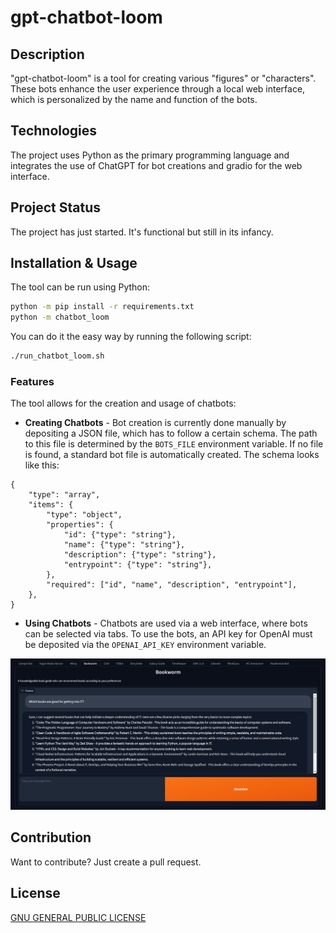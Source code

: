 # gpt-chatbot-loom

## Description

"gpt-chatbot-loom" is a tool for creating various "figures" or "characters". These bots enhance the user experience through a local web interface, which is personalized by the name and function of the bots.

## Technologies

The project uses Python as the primary programming language and integrates the use of ChatGPT for bot creations and gradio for the web interface.

## Project Status

The project has just started. It's functional but still in its infancy.

## Installation & Usage

The tool can be run using Python:

```bash
python -m pip install -r requirements.txt
python -m chatbot_loom
```

You can do it the easy way by running the following script:

```bash
./run_chatbot_loom.sh
```

### Features

The tool allows for the creation and usage of chatbots:

- **Creating Chatbots** - Bot creation is currently done manually by depositing a JSON file, which has to follow a certain schema. The path to this file is determined by the `BOTS_FILE` environment variable. If no file is found, a standard bot file is automatically created.
  The schema looks like this:

```
{
    "type": "array",
    "items": {
        "type": "object",
        "properties": {
            "id": {"type": "string"},
            "name": {"type": "string"},
            "description": {"type": "string"},
            "entrypoint": {"type": "string"},
        },
        "required": ["id", "name", "description", "entrypoint"],
    },
}
```

- **Using Chatbots** - Chatbots are used via a web interface, where bots can be selected via tabs. To use the bots, an API key for OpenAI must be deposited via the `OPENAI_API_KEY` environment variable.

![Screenshot](/assets/screenshot_01.png)

## Contribution

Want to contribute? Just create a pull request.

## License

[GNU GENERAL PUBLIC LICENSE](https://github.com/squawnchy/gpt-chatbot-loom/blob/main/LICENSE)
